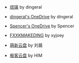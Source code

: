- [琉璃](https://share.dingeral.workers.dev/) by dingeral

- [dingeral's OneDrive](https://storage.dingeral.com/) by dingeral

- [Spencer's OneDrive](https://storage.spencerwoo.com/) by Spencer

- [FXXKMAKEDING](https://node4.mkdmirror.workers.dev/) by xyjoey

- [萌新云盘](https://pan.macxin.com/) by 刘晨

- [极客云盘](https://pan.him.plus/) by HIM